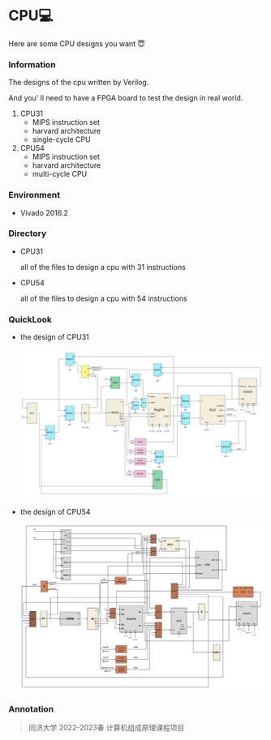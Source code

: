 # CPU💻
Here are some CPU designs you want 😇

### Information

The designs of the cpu written by Verilog. 

And you' ll need to have a FPGA board to test the design in real world.

1. CPU31
   * MIPS instruction set
   * harvard architecture
   * single-cycle CPU 
2. CPU54
   * MIPS instruction set
   * harvard architecture
   * multi-cycle CPU 

### Environment
  * Vivado 2016.2

### Directory

* CPU31

  all of the files to design a cpu with 31 instructions

* CPU54

  all of the files to design a cpu with 54 instructions

### QuickLook

* the design of CPU31

  <img src="https://github.com/ZhefeiGong/CPU/blob/main/quickLook_image/CPU31.jpg" width="500px">

* the design of CPU54

  <img src="https://github.com/ZhefeiGong/CPU/blob/main/quickLook_image/CPU54.jpg" width="500px">

### Annotation

> 同济大学 2022-2023春 计算机组成原理课程项目
